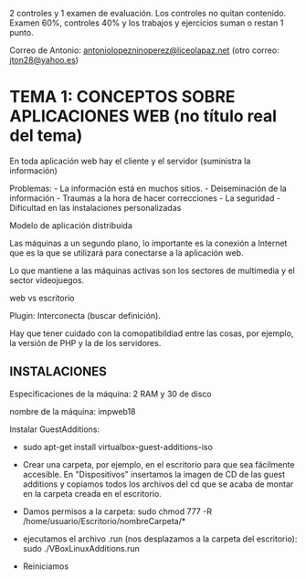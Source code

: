 2 controles y 1 examen de evaluación. Los controles no quitan contenido. Examen 60%, controles 40% y los trabajos y ejercicios suman o restan 1 punto.

Correo de Antonio: antoniolopezninoperez@liceolapaz.net (otro correo: jton28@yahoo.es)

# TEMA 1: CONCEPTOS SOBRE APLICACIONES WEB (no título real del tema)

En toda aplicación web hay el cliente y el servidor (suministra la información)

Problemas: 
    - La información está en muchos sitios.
    - Deiseminación de la información
    - Traumas a la hora de hacer correcciones
    - La seguridad
    - Dificultad en las instalaciones personalizadas

Modelo de aplicación distribuída

Las máquinas a un segundo plano, lo importante es la conexión a Internet que es la que se utilizará para conectarse a la aplicación web.

Lo que mantiene a las máquinas activas son los sectores de multimedia y el sector videojuegos.

web vs escritorio

Plugin: Interconecta (buscar definición).

Hay que tener cuidado con la comopatibildiad entre las cosas, por ejemplo, la versión de PHP y la de los servidores.

## INSTALACIONES

Especificaciones de la máquina: 2 RAM y 30 de disco

nombre de la máquina: impweb18



Instalar GuestAdditions:

- sudo apt-get install virtualbox-guest-additions-iso

- Crear una carpeta, por ejemplo, en el escritorio para que sea fácilmente accesible. En "Dispositivos" insertamos la imagen de CD de las guest additions y copiamos todos los archivos del cd que se acaba de montar en la carpeta creada en el escritorio.

- Damos permisos a la carpeta: sudo chmod 777 -R /home/usuario/Escritorio/nombreCarpeta/*

- ejecutamos el archivo .run (nos desplazamos a la carpeta del escritorio): sudo ./VBoxLinuxAdditions.run

- Reiniciamos
